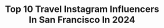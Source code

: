 ---
title: Top 10 Travel Instagram Influencers In San Francisco In 2024
description: >-
  Find top travel Instagram influencers in San Francisco in 2024. Most popular hashtags: #sanfrancisco #travel #bayarea #visitcalifornia.
platform: Instagram
hits: 437
text_top: See the most popular Instagram influencers on inBeat.
text_bottom: Our platform has 437 Instagram influencers like this in San Francisco, United States for you to contact.
profiles:
  - username: "rapunzelexplores"
    fullname: >-
      Manny | Travel | SF | California
    bio: >-
      📍 SF Bay Area | San Francisco 📸 Capturing Bay Area Aesthetics 🧭 Uncovering Hidden Gems & Local Secrets 📝 Trips, Tips, Views & Reviews 🎥 UGC Creator
    location: "United States"
    followers: 17212
    engagement: 4164
    commentsToLikes: 0.224874
    id: clp09j84z77vw0j08wxni4fo2
    verified: false
    hashtags: "#bayarea, #hiking, #travel, #sanfranciscobay"
  - username: "miglu_miglu"
    fullname: >-
      Miglu
    bio: >-
      San Francisco-CA-USA
    location: "United States"
    followers: 8613
    engagement: 328
    commentsToLikes: 0.033048
    id: ck9wecss3jq1u0j7834wq0ef1
    verified: false
    hashtags: "#streetdreamsmag, #huffpostgram, #instagood, #nikontop"
  - username: "kelmeleats"
    fullname: >-
      Kel & Mel | SF Bay Area Food + Travel
    bio: >-
      📸 Bay Area Creators | 🇹🇭 Thai & 🇲🇾 Malaysian 📩 kelmeleats@gmail.com | Disney Creators ‘23 🎉 Your guide for the best things to do and eat
    location: "United States"
    followers: 27060
    engagement: 228
    commentsToLikes: 0.077317
    id: clerz2zlwdakf0j08bortre0t
    verified: false
    hashtags: "#cheap, #chinesefood, #newrestaurant, #frenchfries"
  - username: "maria_medinatv"
    fullname: >-
      Maria Cid Medina
    bio: >-
      cвѕ ѕтoryтeller | yogι | Ryт 200 | вay area 📍🇵🇭
    location: "United States"
    followers: 15781
    engagement: 420
    commentsToLikes: 0.087866
    id: ck0ubxgbvfhrw0i19kkdjy8bb
    verified: true
    hashtags: "#greece, #honeymoon, #bayarea, #newlyweds"
  - username: "secretagent_wesanderson"
    fullname: >-
      WES ANDERSON | MOJITO MAN
    bio: >-
      📸 All content is mine © | Licensing Available 🚁 Certified Drone Pilot | @idroneaerials 📍 North Shore, Oahu 🌴 | 54/196 ⤵️ Only Fans 💃
    location: "United States"
    followers: 92445
    engagement: 81
    commentsToLikes: 0.040985
    id: ck0vx08kzwh8f0i19jrl32j4a
    verified: false
    hashtags: "#nature, #japan, #alohabones, #visitcalifornia"
  - username: "lera.ryazanceva"
    fullname: >-
      lera ryazanceva
    bio: >-
      Art won't save the world ▪Open to commission - just let me know
    location: "United States"
    followers: 20994
    engagement: 250
    commentsToLikes: 0.054077
    id: ckaouqc7i1cro0i78zhx9yq1z
    verified: false
    hashtags: "#fashion, #society6, #timessquare, #newyork"
  - username: "angi.susu"
    fullname: >-
      ANGI 🌹 travel & nyc living
    bio: >-
      ✈️ HOW TO TRAVEL & PHOTOGRAPH THE WORLD 🚕 nyc-based traveling fairy 📍: thailand 🌸 proud chindo-american 💌 angelina.suwoto@gmail.com
    location: "United States"
    followers: 39934
    engagement: 18490
    commentsToLikes: 0.072020
    id: ckzde2jisbztd0j23akudx7fg
    verified: false
    hashtags: "#norwaysworld, #fashiondeliciouss, #christmasmarkets, #caribbeanwaters"
  - username: "wanderingcreator_meghana"
    fullname: >-
      Meghana | SF & California Travel
    bio: >-
      🌉Showing you gems around SF Bay Area💎 🏞California Travel & Beyond 🗺️ 🌅Road Trips, Travel Tips, Fun Activities🎢
    location: "United States"
    followers: 32577
    engagement: 791
    commentsToLikes: 0.146305
    id: clnab8h3ozrih0j08m0johkkw
    verified: false
    hashtags: "#sanfrancisco, #onlyinsf, #socal, #sfbucketlist"
  - username: "addidanielle"
    fullname: >-
      addison 🌞
    bio: >-
      Wellness, Lifestyle, Beauty and Travel 🤍Normalizing life’s chaos BE THE LIGHT 🏳️‍🌈♻️🌞🌿🌙🪬🧚🏼‍♀️ 24, Austin TX
    location: "United States"
    followers: 29402
    engagement: 331
    commentsToLikes: 0.004080
    id: ckzoxhijaj54m0j23k06r7o6p
    verified: false
    hashtags: "#777, #austinblogger, #discoverunder50k, #austininfluencer"
  - username: "the.petite.wanderer"
    fullname: >-
      Kerry ✈️ Travel Tips + Inspo
    bio: >-
      Sharing travel tips and the most unique places to add to your bucket list✨ Founder:@kerryirelandco 💌hello@kerryireland.co Latest on the blog 👇
    location: "United States"
    followers: 145221
    engagement: 38
    commentsToLikes: -0.307224
    id: cl8d5dnns43u50i23qiswmyn1
    verified: false
    hashtags: "#explorecalifornia, #greekislands, #explorecostarica, #amalficoast"
---